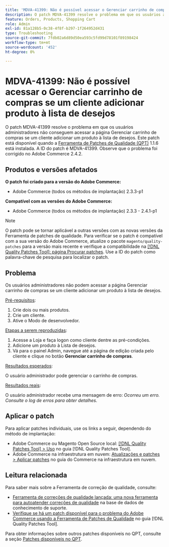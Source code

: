 ```yaml
---
title: 'MDVA-41399: Não é possível acessar o Gerenciar carrinho de compras se um cliente adicionar produto à lista de desejos'
description: O patch MDVA-41399 resolve o problema em que os usuários administradores não conseguem acessar a página Gerenciar carrinho de compras se um cliente adicionar um produto à lista de desejos. Este patch está disponível quando a [Ferramenta de correções de qualidade (QPT)](https://experienceleague.adobe.com/en/docs/commerce-operations/tools/quality-patches-tool/quality-patches-tool-to-self-serve-quality-patches) 1.1.6 está instalada. A ID do patch é MDVA-41399. Observe que o problema foi corrigido no Adobe Commerce 2.4.2.
feature: Orders, Products, Shopping Cart
role: Admin
exl-id: 81a128b5-0c38-4f8f-b297-1f264952d431
type: Troubleshooting
source-git-commit: 7fdb02a6d89d50ea593c5fd99d78101f89198424
workflow-type: tm+mt
source-wordcount: '452'
ht-degree: 0%

---
```


# MDVA-41399: Não é possível acessar o Gerenciar carrinho de compras se um cliente adicionar produto à lista de desejos

O patch MDVA-41399 resolve o problema em que os usuários administradores não conseguem acessar a página Gerenciar carrinho de compras se um cliente adicionar um produto à lista de desejos. Este patch está disponível quando a [Ferramenta de Patches de Qualidade (QPT)](https://experienceleague.adobe.com/en/docs/commerce-operations/tools/quality-patches-tool/quality-patches-tool-to-self-serve-quality-patches) 1.1.6 está instalada. A ID do patch é MDVA-41399. Observe que o problema foi corrigido no Adobe Commerce 2.4.2.

## Produtos e versões afetados

**O patch foi criado para a versão do Adobe Commerce:**

* Adobe Commerce (todos os métodos de implantação) 2.3.3-p1

**Compatível com as versões do Adobe Commerce:**

* Adobe Commerce (todos os métodos de implantação) 2.3.3 - 2.4.1-p1

>[!NOTE]
>
>O patch pode se tornar aplicável a outras versões com as novas versões da Ferramenta de patches de qualidade. Para verificar se o patch é compatível com a sua versão do Adobe Commerce, atualize o pacote `magento/quality-patches` para a versão mais recente e verifique a compatibilidade na [[!DNL Quality Patches Tool]: página Procurar patches](https://experienceleague.adobe.com/en/docs/commerce-operations/tools/quality-patches-tool/quality-patches-tool-to-self-serve-quality-patches). Use a ID do patch como palavra-chave de pesquisa para localizar o patch.

## Problema

Os usuários administradores não podem acessar a página Gerenciar carrinho de compras se um cliente adicionar um produto à lista de desejos.

<u>Pré-requisitos</u>:

1. Crie dois ou mais produtos.
1. Crie um cliente.
1. Ative o Modo de desenvolvedor.

<u>Etapas a serem reproduzidas</u>:

1. Acesse a Loja e faça logon como cliente dentre as pré-condições.
1. Adicione um produto à Lista de desejos.
1. Vá para o painel Admin, navegue até a página de edição criada pelo cliente e clique no botão **Gerenciar carrinho de compras**.

<u>Resultados esperados</u>:

O usuário administrador pode gerenciar o carrinho de compras.

<u>Resultados reais</u>:

O usuário administrador recebe uma mensagem de erro: *Ocorreu um erro. Consulte o log de erros para obter detalhes.*

## Aplicar o patch

Para aplicar patches individuais, use os links a seguir, dependendo do método de implantação:

* Adobe Commerce ou Magento Open Source local: [[!DNL Quality Patches Tool] > Uso](/help/tools/quality-patches-tool/usage.md) no guia [!DNL Quality Patches Tool].
* Adobe Commerce na infraestrutura em nuvem: [Atualizações e patches > Aplicar patches](https://experienceleague.adobe.com/docs/commerce-cloud-service/user-guide/develop/upgrade/apply-patches.html) no guia do Commerce na infraestrutura em nuvem.

## Leitura relacionada

Para saber mais sobre a Ferramenta de correção de qualidade, consulte:

* [Ferramenta de correções de qualidade lançada: uma nova ferramenta para autoatender correções de qualidade](https://experienceleague.adobe.com/en/docs/commerce-operations/tools/quality-patches-tool/quality-patches-tool-to-self-serve-quality-patches) na base de dados de conhecimento de suporte.
* [Verifique se há um patch disponível para o problema do Adobe Commerce usando a Ferramenta de Patches de Qualidade](/help/tools/quality-patches-tool/patches-available-in-qpt/check-patch-for-magento-issue-with-magento-quality-patches.md) no guia [!DNL Quality Patches Tool].

Para obter informações sobre outros patches disponíveis no QPT, consulte a seção [Patches disponíveis no QPT](https://support.magento.com/hc/en-us/sections/360010506631-Patches-available-in-MQP-tool-).
